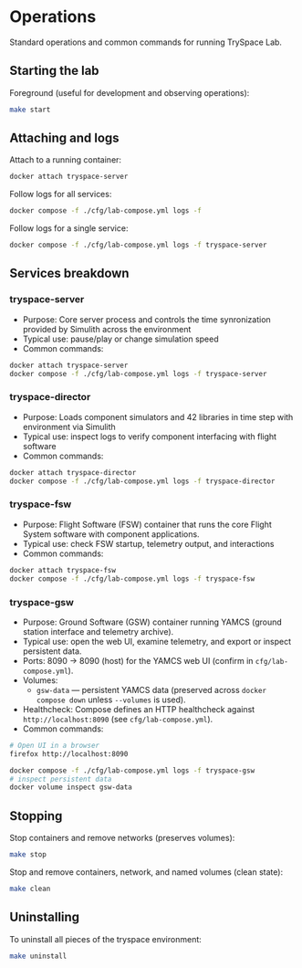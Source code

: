 # Operations

Standard operations and common commands for running TrySpace Lab.

## Starting the lab
Foreground (useful for development and observing operations):

```bash
make start
```

## Attaching and logs
Attach to a running container:

```bash
docker attach tryspace-server
```

Follow logs for all services:

```bash
docker compose -f ./cfg/lab-compose.yml logs -f
```

Follow logs for a single service:

```bash
docker compose -f ./cfg/lab-compose.yml logs -f tryspace-server
```

## Services breakdown

### tryspace-server
* Purpose: Core server process and controls the time synronization provided by Simulith across the environment
* Typical use: pause/play or change simulation speed
* Common commands:

```bash
docker attach tryspace-server
docker compose -f ./cfg/lab-compose.yml logs -f tryspace-server
```

### tryspace-director
* Purpose: Loads component simulators and 42 libraries in time step with environment via Simulith
* Typical use: inspect logs to verify component interfacing with flight software
* Common commands:

```bash
docker attach tryspace-director
docker compose -f ./cfg/lab-compose.yml logs -f tryspace-director
```

### tryspace-fsw
* Purpose: Flight Software (FSW) container that runs the core Flight System software with component applications.
* Typical use: check FSW startup, telemetry output, and interactions
* Common commands:

```bash
docker attach tryspace-fsw
docker compose -f ./cfg/lab-compose.yml logs -f tryspace-fsw
```

### tryspace-gsw
* Purpose: Ground Software (GSW) container running YAMCS (ground station interface and telemetry archive).
* Typical use: open the web UI, examine telemetry, and export or inspect persistent data.
* Ports: 8090 -> 8090 (host) for the YAMCS web UI (confirm in `cfg/lab-compose.yml`).
* Volumes:
  * `gsw-data` — persistent YAMCS data (preserved across `docker compose down` unless `--volumes` is used).
* Healthcheck: Compose defines an HTTP healthcheck against `http://localhost:8090` (see `cfg/lab-compose.yml`).
* Common commands:

```bash
# Open UI in a browser
firefox http://localhost:8090

docker compose -f ./cfg/lab-compose.yml logs -f tryspace-gsw
# inspect persistent data
docker volume inspect gsw-data
```

## Stopping
Stop containers and remove networks (preserves volumes):

```bash
make stop
```

Stop and remove containers, network, and named volumes (clean state):

```bash
make clean
```

## Uninstalling
To uninstall all pieces of the tryspace environment:

```bash
make uninstall
```
